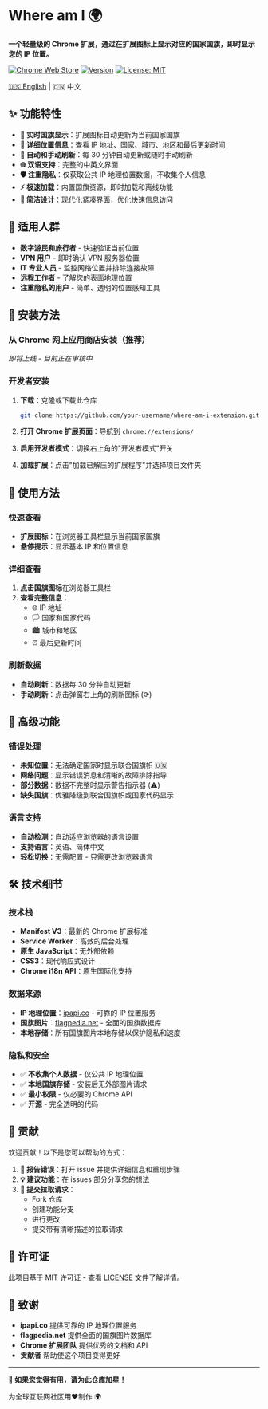 # Where am I 🌍

**一个轻量级的 Chrome 扩展，通过在扩展图标上显示对应的国家国旗，即时显示您的 IP 位置。**

[![Chrome Web Store](https://img.shields.io/badge/Chrome%20Web%20Store-blue)]([https://chrome.google.com/webstore](https://chromewebstore.google.com/detail/where-am-i/pblkmgcemiedifjihjelpggkbhhimgom))
[![Version](https://img.shields.io/badge/version-1.0.1-green)]()
[![License: MIT](https://img.shields.io/badge/License-MIT-yellow.svg)](LICENSE)

[🇺🇸 English](README.md) | 🇨🇳 中文

## ✨ 功能特性

- **🚩 实时国旗显示**：扩展图标自动更新为当前国家国旗
- **📍 详细位置信息**：查看 IP 地址、国家、城市、地区和最后更新时间
- **🔄 自动和手动刷新**：每 30 分钟自动更新或随时手动刷新
- **🌐 双语支持**：完整的中英文界面
- **🛡️ 注重隐私**：仅获取公共 IP 地理位置数据，不收集个人信息
- **⚡ 极速加载**：内置国旗资源，即时加载和离线功能
- **🎨 简洁设计**：现代化紧凑界面，优化快速信息访问

## 🎯 适用人群

- **数字游民和旅行者** - 快速验证当前位置
- **VPN 用户** - 即时确认 VPN 服务器位置
- **IT 专业人员** - 监控网络位置并排除连接故障
- **远程工作者** - 了解您的表面地理位置
- **注重隐私的用户** - 简单、透明的位置感知工具

## 🚀 安装方法

### 从 Chrome 网上应用商店安装（推荐）
*即将上线 - 目前正在审核中*

### 开发者安装
1. **下载**：克隆或下载此仓库
   ```bash
   git clone https://github.com/your-username/where-am-i-extension.git
   ```

2. **打开 Chrome 扩展页面**：导航到 `chrome://extensions/`

3. **启用开发者模式**：切换右上角的"开发者模式"开关

4. **加载扩展**：点击"加载已解压的扩展程序"并选择项目文件夹

## 📖 使用方法

### 快速查看
- **扩展图标**：在浏览器工具栏显示当前国家国旗
- **悬停提示**：显示基本 IP 和位置信息

### 详细查看
1. **点击国旗图标**在浏览器工具栏
2. **查看完整信息**：
   - 🌐 IP 地址
   - 🏳️ 国家和国家代码
   - 🏙️ 城市和地区
   - ⏰ 最后更新时间

### 刷新数据
- **自动刷新**：数据每 30 分钟自动更新
- **手动刷新**：点击弹窗右上角的刷新图标 (⟳)

## 🔧 高级功能

### 错误处理
- **未知位置**：无法确定国家时显示联合国旗帜 🇺🇳
- **网络问题**：显示错误消息和清晰的故障排除指导
- **部分数据**：数据不完整时显示警告指示器 (⚠️)
- **缺失国旗**：优雅降级到联合国旗帜或国家代码显示

### 语言支持
- **自动检测**：自动适应浏览器的语言设置
- **支持语言**：英语、简体中文
- **轻松切换**：无需配置 - 只需更改浏览器语言

## 🛠️ 技术细节

### 技术栈
- **Manifest V3**：最新的 Chrome 扩展标准
- **Service Worker**：高效的后台处理
- **原生 JavaScript**：无外部依赖
- **CSS3**：现代响应式设计
- **Chrome i18n API**：原生国际化支持

### 数据来源
- **IP 地理位置**：[ipapi.co](https://ipapi.co/) - 可靠的 IP 位置服务
- **国旗图片**：[flagpedia.net](https://flagpedia.net/) - 全面的国旗数据库
- **本地存储**：所有国旗图片本地存储以保护隐私和速度

### 隐私和安全
- ✅ **不收集个人数据** - 仅公共 IP 地理位置
- ✅ **本地国旗存储** - 安装后无外部图片请求
- ✅ **最小权限** - 仅必要的 Chrome API
- ✅ **开源** - 完全透明的代码

## 🤝 贡献

欢迎贡献！以下是您可以帮助的方式：

1. **🐛 报告错误**：打开 issue 并提供详细信息和重现步骤
2. **💡 建议功能**：在 issues 部分分享您的想法
3. **🔧 提交拉取请求**：
   - Fork 仓库
   - 创建功能分支
   - 进行更改
   - 提交带有清晰描述的拉取请求

## 📄 许可证

此项目基于 MIT 许可证 - 查看 [LICENSE](LICENSE) 文件了解详情。

## 🙏 致谢

- **ipapi.co** 提供可靠的 IP 地理位置服务
- **flagpedia.net** 提供全面的国旗图片数据库
- **Chrome 扩展团队** 提供优秀的文档和 API
- **贡献者** 帮助使这个项目变得更好

---

**🌟 如果您觉得有用，请为此仓库加星！**

为全球互联网社区用❤️制作 🌍
